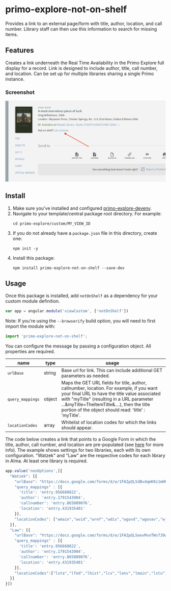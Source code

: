 # primo-explore-not-on-shelf
Provides a link to an external page/form with title, author, location, and call number. Library staff can then use this information to search for missing items.

## Features
Creates a link underneath the Real Time Availability in the Primo Explore full display for a record. Link is designed to include author, title, call number, and location. Can be set up for multiple libraries sharing a single Primo instance.

### Screenshot
![screenshot](screenshot.png)

## Install
1. Make sure you've installed and configured [primo-explore-devenv](https://github.com/ExLibrisGroup/primo-explore-devenv).
2. Navigate to your template/central package root directory. For example:
    ```
    cd primo-explore/custom/MY_VIEW_ID
    ```
3. If you do not already have a `package.json` file in this directory, create one:
    ```
    npm init -y
    ```
4. Install this package:
    ```
    npm install primo-explore-not-on-shelf --save-dev
    ```

## Usage
Once this package is installed, add `notOnShelf` as a dependency for your custom module definition.

```js
var app = angular.module('viewCustom', ['notOnShelf'])
```

Note: If you're using the `--browserify` build option, you will need to first import the module with:

```javascript
import 'primo-explore-not-on-shelf';
```

You can configure the message by passing a configuration object. All properties are required.

| name      | type         | usage                                                                                   |
|-----------|--------------|-----------------------------------------------------------------------------------------|
| `urlBase` | string       | Base url for link. This can include additional GET parameters as needed.                                               |
| `query_mappings` | object       | Maps the GET URL fields for title, author, callnumber, location. For example, if you want your final URL to have the title value associated with "myTitle" (resulting in a URL parameter ...&myTitle=TheItemTitle&....), then the title portion of the object should read: 'title' : 'myTitle'.    
| `locationCodes` | array       | Whitelist of location codes for which the links should appear.                                           |                                           |


The code below creates a link that points to a Google Form in which the title, author, call number, and location are pre-populated (see [here](https://productforums.google.com/forum/#!topic/docs/4dzyiCDeFu0;context-place=forum/docs) for more info). The example shows settings for two libraries, each with its own configuration. "Watzek" and "Law" are the respective codes for each library in Alma. At least one library is required.

```js
app.value('nosOptions',[{
  "Watzek": [{
    "urlBase": "https://docs.google.com/forms/d/e/1FAIpQLSdBvdqmK0z1mHhg-ATiCHT94JVBuwdaaHzpyZJcK3XBGEP-IA/viewform?usp=pp_url",
    "query_mappings" : [{
      'title': 'entry.956660822',
      'author': 'entry.1791543904',
      'callnumber': 'entry.865809076',
      'location': 'entry.431935401'
    }],
    "locationCodes": ["wmain","wvid","wref","wdis","wgovd","wgovav","wjuv","weasy","wnew","wos","wbalc","wluo"]
  }],
  "Law": [{
    "urlBase": "https://docs.google.com/forms/d/e/1FAIpQLSeevMvoTWs7JOw7BHvz1dXsRlAYpp9gi4qDByLU4NTrmvs2hQ/viewform?usp=pp_url",
    "query_mappings" : [{
      'title': 'entry.956660822',
      'author': 'entry.1791543904',
      'callnumber': 'entry.865809076',
      'location': 'entry.431935401'
    }],
    "locationCodes":["lsta","lfed","lhist","lcv","lenv","lmain","lstu"]
  }]
}])
```

<!-- ## Running tests
1. Clone the repo
2. Run `npm install`
3. Run `npm test` -->
